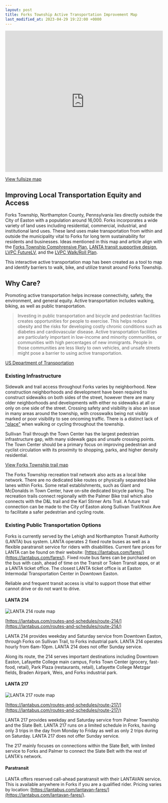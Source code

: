 ```yaml
---
layout: post
title: Forks Township Active Transportation Improvement Map
last_modified_at: 2023-04-29 19:22:00 +0000
---
```


<div class="embed-container">
    <iframe style="width:100%;" height="450" src="https://maphub.net/embed_h/Hgsi6MHqANDUd6Z8?preview=1&panel=1&panel_closed=1&legend=1&autoplay=1" frameborder="0" title="Embed preview"></iframe>
</div>

[View fullsize map](https://maphub.net/tklapatch/forks-township-transportation-map)

## Improving Local Transportation Equity and Access

Forks Township, Northampton County, Pennsylvania lies directly outside the City of Easton with a population around 16,000. Forks incorporates a wide variety of land uses including residential, commercial, industrial, and institutional land uses. These land uses make transportation from within and outside the municipality vital to Forks for long term sustainability for residents and businesses. Ideas mentioned in this map and article align with the [Forks Township Comphrensive Plan](https://www.forkstownship.org/DocumentCenter/View/129/2022-Comprehensive-Plan-PDF), [LANTA transit supportive design](https://lvpc.org/pdf/TIGER2017/LANTA-Transit-Supportive-Design-for-the-LV-FINAL-V3.pdf), [LVPC FutureLV](https://lvpc.org/future-is-now.html), and the [LVPC Walk/Roll Plan](https://lvpc.org/pdf/2020/WalkRoll/WalkRoll%20Reduced.pdf).

This interactive active transportation map has been created as a tool to map and identify barriers to walk, bike, and utilize transit around Forks Township.

## Why Care?

Promoting active transportation helps increase connectivity, safety, the environment, and general equity. Active transportation includes walking, biking, as well as public transportation.

> Investing in public transportation and bicycle and pedestrian facilities creates opportunities for people to exercise. This helps reduce obesity and the risks for developing costly chronic conditions such as diabetes and cardiovascular disease. Active transportation facilities are particularly important in low-income and minority communities, or communities with high percentages of new immigrants. People in those communities are less likely to own vehicles, and unsafe streets might pose a barrier to using active transportation.

<p class="text-center"><a href="https://www.transportation.gov/mission/health/active-transportation">US Department of Transportation</a></p>

### Existing Infrastructure

Sidewalk and trail access throughout Forks varies by neighborhood. New construction neighborhoods and development have been required to construct sidewalks on both sides of the street, however there are many older neighborhoods and developments with either no sidewalks at all or only on one side of the street. Crossing safety and visibility is also an issue in many areas around the township, with crosswalks being not visibly marked or poor visibility to see oncoming traffic. There is a distinct lack of ["place"](http://www.ourlivingstreets.com/good-mobility) when walking or cycling throughout the township.

Sullivan Trail through the Town Center has the largest pedestrian infrastructure gap, with many sidewalk gaps and unsafe crossing points. The Town Center should be a primary focus on improving pedestrian and cyclist circulation with its proximity to shopping, parks, and higher density residential.

[View Forks Township trail map](https://www.forkstownship.org/DocumentCenter/View/168/Two-Rivers-Trail-Map-PDF?bidId=)

The Forks Township recreation trail network also acts as a local bike network. There are no dedicated bike routes or physically separated bike lanes within Forks. Some retail establishments, such as Giant and McDonalds in Town Center, have on-site dedicated bicycle parking. The recreation trails connect regionally with the Palmer Bike trail which also connects with the D&L trail and the Karl Stirner Arts Trail. A future trail connection can be made to the City of Easton along Sullivan Trail/Knox Ave to facilitate a safer pedestrian and cycling route.

### Existing Public Transportation Options

Forks is currently served by the Lehigh and Northampton Transit Authority (LANTA) bus system. LANTA operates 2 fixed route buses as well as a flexible paratransit service for riders with disabilities. Current fare prices for LANTA can be found on their website: [https://lantabus.com/fares/](https://lantabus.com/fares/). Fixed route bus fares can be purchased on the bus with cash, ahead of time on the Transit or Token Transit apps, or at a LANTA ticket office. The closest LANTA ticket office is at Easton Intermodal Transportation Center in Downtown Easton. 

Reliable and frequent transit access is vital to support those that either cannot drive or do not want to drive.

#### LANTA 214

![LANTA 214 route map](/assets/images/posts/lanta-214.jpg#right)

[https://lantabus.com/routes-and-schedules/route-214/](https://lantabus.com/routes-and-schedules/route-214/)

LANTA 214 provides weekday and Saturday service from Downtown Easton, through Forks on Sullivan Trail, to Forks industrial park. LANTA 214 operates hourly from 6am-10pm. LANTA 214 does not offer Sunday service.

Along its route, the 214 serves important destinations including Downtown Easton, Lafayette College main campus, Forks Town Center (grocery, fast-food, retail), Park Plaza (restaurants, retail), Lafayette College Metzgar fields, Braden Airpark, Weis, and Forks industrial park.

<div class="clear"></div>

#### LANTA 217

![LANTA 217 route map](/assets/images/posts/lanta-217.jpg#right)

[https://lantabus.com/routes-and-schedules/route-217/](https://lantabus.com/routes-and-schedules/route-217/)

LANTA 217 provides weekday and Saturday service from Palmer Township and the Slate Belt. LANTA 217 runs on a limited schedule in Forks, having only 3 trips in the day from Monday to Friday as well as only 2 trips during on Saturday. LANTA 217 does not offer Sunday service.

The 217 mainly focuses on connections within the Slate Belt, with limited service to Forks and Palmer to connect the Slate Belt with the rest of LANTA's network.

<div class="clear"></div>

#### Paratransit

LANTA offers reserved call-ahead paratransit with their LANTAVAN service. This is available anywhere in Forks if you are a qualified rider. Pricing varies by location: [https://lantabus.com/lantavan-fares/](https://lantabus.com/lantavan-fares/).
